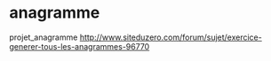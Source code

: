 anagramme
=========

projet_anagramme
http://www.siteduzero.com/forum/sujet/exercice-generer-tous-les-anagrammes-96770